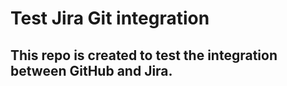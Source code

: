 # Test Jira Git integration

## This repo is created to test the integration between GitHub and Jira.
